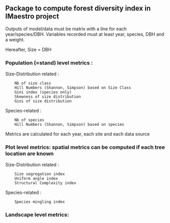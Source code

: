 ## Package to compute forest diversity index in IMaestro project

Outputs of model/data must be matrix with a line for each year/species/DBH.
Variables recorded must at least year, species, DBH and a weight.

Hereafter, Size = DBH


### Population (=stand) level metrics :
Size-Distribution related : 

        Nb of size class
        Hill Numbers (Shannon, Simpson) based on Size Class
        Gini index (species only)
        Skewness of size distribution
        Gini of size distribution

Species-related :

        Nb of species
        Hill Numbers (Shannon, Simpson) based on species


Metrics are calculated for each year, each site and each data source

### Plot level metrics: spatial metrics can be computed if each tree location are known
Size-Distribution related : 

        Size segregation index
        Uniform angle index 
        Structural Complexity index

Species-related :

        Species mingling index

### Landscape level metrics:

